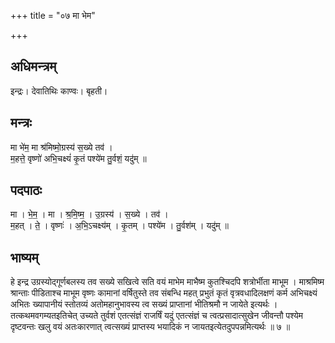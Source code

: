 +++
title = "०७ मा भेम"

+++
## अधिमन्त्रम्
इन्द्रः। देवातिथिः काण्वः। बृहती।

## मन्त्रः
मा भे॑म॒ मा श्र॑मिष्मो॒ग्रस्य॑ स॒ख्ये तव॑ ।  
म॒हत्ते॒ वृष्णो॑ अभि॒चक्ष्यं॑ कृ॒तं पश्ये॑म तु॒र्वशं॒ यदु॑म् ॥

## पदपाठः
मा । भे॒म॒ । मा । श्र॒मि॒ष्म॒ । उ॒ग्रस्य॑ । स॒ख्ये । तव॑ ।  
म॒हत् । ते॒ । वृष्णः॑ । अ॒भि॒ऽचक्ष्य॑म् । कृ॒तम् । पश्ये॑म । तु॒र्वश॑म् । यदु॑म् ॥

## भाष्यम्
हे इन्द्र उग्रस्योद्गूर्णबलस्य तव सख्ये सखित्वे सति वयं माभेम माभैष्म कुतश्चिदपि शत्रोर्भीता माभूम । माश्रमिष्म श्रान्ताः पीडिताश्च माभूम वृष्णः कामानां वर्षितुस्ते तव संबन्धि महत् प्रभुतं कृतं वृत्रवधादिलक्षणं कर्म अभिचक्ष्यं अभितः ख्यापानीयं स्तोतव्यं अतोमहानुभावस्य त्व सख्यं प्राप्तानां भीतिश्रमौ न जायेते इत्यर्थः । तत्कथमवगम्यतइतिचेत् उच्यते तुर्वशं एतत्संज्ञं राजर्षिं यदुं एतत्संज्ञं च त्वत्प्रसादात्सुखेन जीवन्तौ पश्येम दृष्टवन्तः खलु वयं अतःकारणात् त्वत्सख्यं प्राप्तस्य भयादिकं न जायतइत्येतदुपपन्नमित्यर्थः ॥ ७ ॥